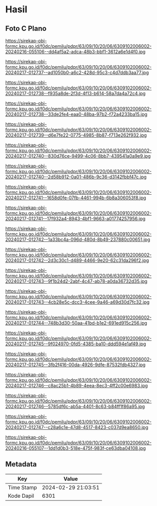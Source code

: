 # Hasil

## Foto C Plano

https://sirekap-obj-formc.kpu.go.id/f0dc/pemilu/pdpr/63/09/10/20/06/6309102006002-20240216-055106--dd4af5a2-adca-48b3-bbf1-3612a6e1d4f0.jpg

https://sirekap-obj-formc.kpu.go.id/f0dc/pemilu/pdpr/63/09/10/20/06/6309102006002-20240217-012737--ad1050b0-a6c2-428d-95c3-c4d7ddb3aa77.jpg

https://sirekap-obj-formc.kpu.go.id/f0dc/pemilu/pdpr/63/09/10/20/06/6309102006002-20240217-012738--f935a8de-2f3d-4f13-b614-58a7da4a72c4.jpg

https://sirekap-obj-formc.kpu.go.id/f0dc/pemilu/pdpr/63/09/10/20/06/6309102006002-20240217-012738--33de2fe4-eaa0-48ba-97b2-f72a4233ba15.jpg

https://sirekap-obj-formc.kpu.go.id/f0dc/pemilu/pdpr/63/09/10/20/06/6309102006002-20240217-012739--d6e7fe22-0775-4985-8b87-f713e262f932.jpg

https://sirekap-obj-formc.kpu.go.id/f0dc/pemilu/pdpr/63/09/10/20/06/6309102006002-20240217-012740--830d76ce-9499-4c06-8bb7-439541a0a9e9.jpg

https://sirekap-obj-formc.kpu.go.id/f0dc/pemilu/pdpr/63/09/10/20/06/6309102006002-20240217-012740--2d58b912-0a01-486b-9c36-d3142fbbf47c.jpg

https://sirekap-obj-formc.kpu.go.id/f0dc/pemilu/pdpr/63/09/10/20/06/6309102006002-20240217-012741--1658d0fe-07fb-4461-994b-6b8a306053f8.jpg

https://sirekap-obj-formc.kpu.go.id/f0dc/pemilu/pdpr/63/09/10/20/06/6309102006002-20240217-012741--17f932a4-8943-4bf1-9663-a01774257956.jpg

https://sirekap-obj-formc.kpu.go.id/f0dc/pemilu/pdpr/63/09/10/20/06/6309102006002-20240217-012742--1a33bc4a-096d-480d-8b49-237880c00651.jpg

https://sirekap-obj-formc.kpu.go.id/f0dc/pemilu/pdpr/63/09/10/20/06/6309102006002-20240217-012742--2d3c30c1-d489-4466-9e20-62c31da296f2.jpg

https://sirekap-obj-formc.kpu.go.id/f0dc/pemilu/pdpr/63/09/10/20/06/6309102006002-20240217-012743--9f1b24d2-2abf-4c47-ab78-a0da36732d35.jpg

https://sirekap-obj-formc.kpu.go.id/f0dc/pemilu/pdpr/63/09/10/20/06/6309102006002-20240217-012743--4cb28e5c-dcc3-4cee-9a46-a69d30d7fc32.jpg

https://sirekap-obj-formc.kpu.go.id/f0dc/pemilu/pdpr/63/09/10/20/06/6309102006002-20240217-012744--748b3d30-50aa-41bd-b1e2-691ed915c256.jpg

https://sirekap-obj-formc.kpu.go.id/f0dc/pemilu/pdpr/63/09/10/20/06/6309102006002-20240217-012745--9f024970-0fd5-4385-ba10-ddd594e1af49.jpg

https://sirekap-obj-formc.kpu.go.id/f0dc/pemilu/pdpr/63/09/10/20/06/6309102006002-20240217-012745--3fb2f416-00da-4926-9dfe-87532fdb4327.jpg

https://sirekap-obj-formc.kpu.go.id/f0dc/pemilu/pdpr/63/09/10/20/06/6309102006002-20240217-012746--c8ac25b1-4b89-4eea-8ec3-4ff2c00e6983.jpg

https://sirekap-obj-formc.kpu.go.id/f0dc/pemilu/pdpr/63/09/10/20/06/6309102006002-20240217-012746--5785df6c-ab5a-4401-8c63-b84ff1f86a95.jpg

https://sirekap-obj-formc.kpu.go.id/f0dc/pemilu/pdpr/63/09/10/20/06/6309102006002-20240217-012747--c28a6c1e-47d8-4517-8423-c037d9ea8650.jpg

https://sirekap-obj-formc.kpu.go.id/f0dc/pemilu/pdpr/63/09/10/20/06/6309102006002-20240216-055107--1dd1d0b3-518e-475f-983f-ce63dba04108.jpg


## Metadata

| Key        | Value               |
| ---------- | ------------------- |
| Time Stamp | 2024-02-29 21:03:51 |
| Kode Dapil | 6301                |



